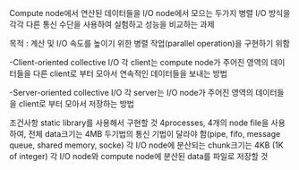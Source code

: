 Compute node에서 연산된 데이터들을 I/O node에서 모으는 두가지 병렬 I/O 방식을 각각 다른 통신 수단을 사용하여 실험하고 성능을 비교하는 과제

목적 : 계산 및 I/O 속도를 높이기 위한 병렬 작업(parallel operation)을 구현하기 위함

-Client-oriented collective I/O
각 client는 compute node가 주어진 영역의 데이터들을 다른 client로 부터 모아서 연속적인 데이터들을 보내는 방법

-Server-oriented collective I/O
각 server는 I/O node가 주어진 영역의 데이터들을 client로 부터 모아서 저장하는 방법

조건사항
static library를 사용해서 구현할 것
4processes, 4개의 node file을 사용하여, 전체 data크기는 4MB
두기법의 통신 기법이 달라야 함(pipe, fifo, message queue, shared memory, socke)
각 I/O node에 분산되는 chunk크기는 4KB (1K of integer)
각 I/O node와 compute node에 분산된 data를 파일로 저장할 것
